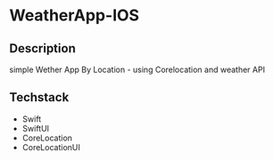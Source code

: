 # WeatherApp-IOS


## Description
simple Wether App By Location - using Corelocation and weather API

## Techstack

- Swift
- SwiftUI
- CoreLocation
- CoreLocationUI

